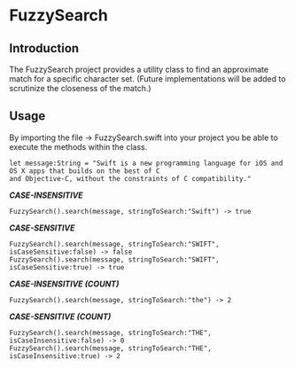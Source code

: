 # FuzzySearch

Introduction
------------------------------

The FuzzySearch project provides a utility class to find an approximate match for a specific character set. (Future implementations will be added to scrutinize the closeness of the match.) 

Usage
------------------------------
By importing the file -> FuzzySearch.swift into your project you be able to execute the methods within the class.
    
    let message:String = "Swift is a new programming language for iOS and OS X apps that builds on the best of C                                 and Objective-C, without the constraints of C compatibility."

***CASE-INSENSITIVE***

    FuzzySearch().search(message, stringToSearch:"Swift") -> true

***CASE-SENSITIVE***

    FuzzySearch().search(message, stringToSearch:"SWIFT", isCaseSensitive:false) -> false
    FuzzySearch().search(message, stringToSearch:"SWIFT", isCaseSensitive:true) -> true
    
***CASE-INSENSITIVE (COUNT)***

    FuzzySearch().search(message, stringToSearch:"the") -> 2
    
***CASE-SENSITIVE (COUNT)***

    FuzzySearch().search(message, stringToSearch:"THE", isCaseInsensitive:false) -> 0
    FuzzySearch().search(message, stringToSearch:"THE", isCaseInsensitive:true) -> 2

